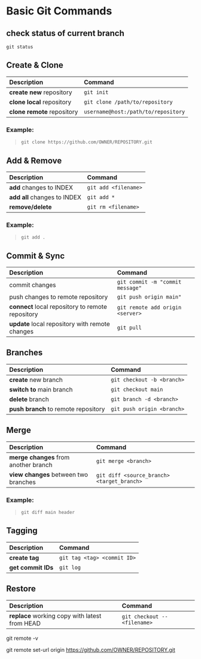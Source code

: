 # Basic Git Commands

## check status of current branch

`git status`

## Create & Clone

| Description                                       | Command                                    |
| :------------------------------------------------ | :----------------------------------------- |
| **create new** repository                         | `git init`                                 |
| **clone local** repository                        | `git clone /path/to/repository`            |
| **clone remote** repository                       | `username@host:/path/to/repository`        |

### Example:
> `git clone https://github.com/OWNER/REPOSITORY.git`

## Add & Remove

| Description                                       | Command                                    |
| :------------------------------------------------ | :----------------------------------------- |
| **add** changes to INDEX                          | `git add <filename>`                       |
| **add all** changes to INDEX                      | `git add *`                                |
| **remove/delete**                                 | `git rm <filename>`                        |

### Example:
> `git add .`

## Commit & Sync

| Description                                       | Command                                    |
| :------------------------------------------------ | :----------------------------------------- |
| commit changes                                    | `git commit -m "commit message"`           |
| push changes to remote repository                 | `git push origin main"`                    |
| **connect** local repository to remote repository | `git remote add origin <server>`           |
| **update** local repository with remote changes   | `git pull`                                 |

## Branches

| Description                                       | Command                                    |
| :------------------------------------------------ | :----------------------------------------- |
| **create** new branch                             | `git checkout -b <branch>`                 |
| **switch to** main branch                         | `git checkout main`                        |
| **delete** branch                                 | `git branch -d <branch>`                   |
| **push branch** to remote repository              | `git push origin <branch>`                 |


## Merge

| Description                                       | Command                                    |
| :------------------------------------------------ | :----------------------------------------- |
| **merge changes** from another branch             | `git merge <branch>`                       |
| **view changes** between two branches             | `git diff <source_branch> <target_branch>` |

### Example:
> `git diff main header`

## Tagging

| Description                                       | Command                                    |
| :------------------------------------------------ | :----------------------------------------- |
| **create tag**                                    | `git tag <tag> <commit ID>`                |
| **get commit IDs**                                | `git log`                                  |


## Restore

| Description                                       | Command                                    |
| :------------------------------------------------ | :----------------------------------------- |
| **replace** working copy with latest from HEAD    | `git checkout -- <filename>`               |


git remote -v

git remote set-url origin https://github.com/OWNER/REPOSITORY.git